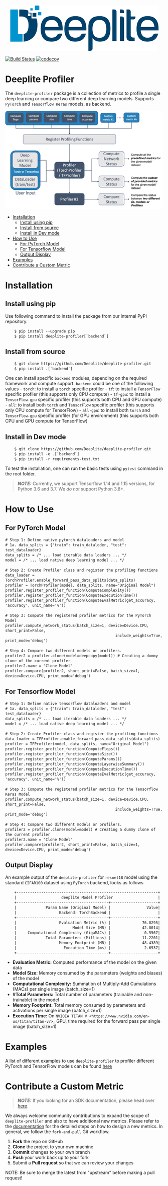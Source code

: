 <p align="center">
  <img src="deeplite-logo-color.png" />
</p>

[![Build Status](https://travis-ci.com/Deeplite/deeplite-profiler.svg?token=KrazyWqBHDFfVzGZSU9X&branch=master)](https://travis-ci.com/Deeplite/deeplite-profiler) [![codecov](https://codecov.io/gh/Deeplite/deeplite-profiler/branch/master/graph/badge.svg?token=D1RMWA1TDC)](https://codecov.io/gh/Deeplite/deeplite-profiler)

# Deeplite Profiler

The `deeplite-profiler` package is a collection of metrics to profile a single deep learning or compare two different deep learning models. Supports `PyTorch` and `Tensorflow Keras` models, as backend.

<p align="center">
  <img src="profiler.png" />
</p>

* [Installation](#Installation)
    * [Install using pip](#Install-using-pip)
    * [Install from source](#Install-from-source)
    * [Install in Dev mode](#Install-in-dev-mode)
* [How to Use](#How-to-Use)
    * [For PyTorch Model](#For-pytorch-Model)
    * [For Tensorflow Model](#For-Tensorflow-Model)
    * [Output Display](#FOutput-Display)
* [Examples](#Examples)
* [Contribute a Custom Metric](#Contribute-a-Custom-Metric)


# Installation

## Install using pip

Use following command to install the package from our internal PyPI repository. 

```
    $ pip install --upgrade pip
    $ pip install deeplite-profiler[`backend`]
```

## Install from source

```
    $ git clone https://github.com/Deeplite/deeplite-profiler.git
    $ pip install .[`backend`]
```

One can install specific ``backend`` modules, depending on the required framework and compute support. ``backend`` could be one of the following values
    - ``torch``: to install a ``torch`` specific profiler
    - ``tf``: to install a ``TensorFlow`` specific profiler (this supports only CPU compute)
    - ``tf-gpu``: to install a ``TensorFlow-gpu`` specific profiler (this supports both CPU and GPU compute)
    - ``all``: to install both ``torch`` and ``TensorFlow`` specific profiler (this supports only CPU compute for TensorFlow)
    - ``all-gpu``: to install both ``torch`` and ``TensorFlow-gpu`` specific profiler (for GPU environment) (this supports both CPU and GPU compute for TensorFlow)


## Install in Dev mode

```
    $ git clone https://github.com/Deeplite/deeplite-profiler.git
    $ pip install -e .[`backend`]
    $ pip install -r requirements-test.txt
```

To test the installation, one can run the basic tests using `pytest` command in the root folder.

> **_NOTE:_**  Currently, we support Tensorflow 1.14 and 1.15 versions, for Python 3.6 and 3.7. We _do not_ support Python 3.8+.


# How to Use

## For PyTorch Model

```
# Step 1: Define native pytorch dataloaders and model
# 1a. data_splits = {"train": train_dataloder, "test": test_dataloader}
data_splits = /* ... load iterable data loaders ... */
model = /* ... load native deep learning model ... */

# Step 2: Create Profiler class and register the profiling functions
data_loader = TorchProfiler.enable_forward_pass_data_splits(data_splits)
profiler = TorchProfiler(model, data_splits, name="Original Model")
profiler.register_profiler_function(ComputeComplexity())
profiler.register_profiler_function(ComputeExecutionTime())
profiler.register_profiler_function(ComputeEvalMetric(get_accuracy, 'accuracy', unit_name='%'))

# Step 3: Compute the registered profiler metrics for the PyTorch Model
profiler.compute_network_status(batch_size=1, device=Device.CPU, short_print=False,
                                                 include_weights=True, print_mode='debug')

# Step 4: Compare two different models or profilers.
profiler2 = profiler.clone(model=deepcopy(model)) # Creating a dummy clone of the current profiler
profiler2.name = "Clone Model"
profiler.compare(profiler2, short_print=False, batch_size=1, device=Device.CPU, print_mode='debug')
```

## For Tensorflow Model

```
# Step 1: Define native tensorflow dataloaders and model
# 1a. data_splits = {"train": train_dataloder, "test": test_dataloader}
data_splits = /* ... load iterable data loaders ... */
model = /* ... load native deep learning model ... */

# Step 2: Create Profiler class and register the profiling functions
data_loader = TFProfiler.enable_forward_pass_data_splits(data_splits)
profiler = TFProfiler(model, data_splits, name="Original Model")
profiler.register_profiler_function(ComputeFlops())
profiler.register_profiler_function(ComputeSize())
profiler.register_profiler_function(ComputeParams())
profiler.register_profiler_function(ComputeLayerwiseSummary())
profiler.register_profiler_function(ComputeExecutionTime())
profiler.register_profiler_function(ComputeEvalMetric(get_accuracy, 'accuracy', unit_name='%'))

# Step 3: Compute the registered profiler metrics for the Tensorflow Keras Model
profiler.compute_network_status(batch_size=1, device=Device.CPU, short_print=False,
                                                 include_weights=True, print_mode='debug')

# Step 4: Compare two different models or profilers.
profiler2 = profiler.clone(model=model) # Creating a dummy clone of the current profiler
profiler2.name = "Clone Model"
profiler.compare(profiler2, short_print=False, batch_size=1, device=Device.CPU, print_mode='debug')
```

## Output Display

An example output of the ``deeplite-profiler`` for ``resnet18`` model using the standard ``CIFAR100`` dataset using ``PyTorch`` backend, looks as follows

```
    +---------------------------------------------------------------+
    |                    deeplite Model Profiler                    |
    +-----------------------------------------+---------------------+
    |             Param Name (Original Model) |                Value|
    |                   Backend: TorchBackend |                     |
    +-----------------------------------------+---------------------+
    |                   Evaluation Metric (%) |              76.8295|
    |                         Model Size (MB) |              42.8014|
    |     Computational Complexity (GigaMACs) |               0.5567|
    |             Total Parameters (Millions) |              11.2201|
    |                   Memory Footprint (MB) |              48.4389|
    |                     Execution Time (ms) |               2.6537|
    +-----------------------------------------+---------------------+
```

- **Evaluation Metric:** Computed performance of the model on the given data
- **Model Size:** Memory consumed by the parameters (weights and biases) of the model
- **Computational Complexity:** Summation of Multiply-Add Cumulations (MACs) per single image (batch_size=1)
- **#Total Parameters:** Total number of parameters (trainable and non-trainable) in the model
- **Memory Footprint:** Total memory consumed by parameters and activations per single image (batch_size=1)
- **Execution Time:** On `NVIDIA TITAN V <https://www.nvidia.com/en-us/titan/titan-v/>`_ GPU, time required for the forward pass per single image (batch_size=1)

# Examples

A list of different examples to use ``deeplite-profiler`` to profiler different PyTorch and TensorFlow models can be found [here](./examples) 


# Contribute a Custom Metric

> **_NOTE:_**  If you looking for an SDK documentation, please head over [here](https://deeplite.github.io/deeplite-profiler/).

We always welcome community contributions to expand the scope of `deeplite-profiler` and also to have additional new metrics. Please refer to the [documentation](https://neutrino.deeplite.ai/documentation/profiler.html) for the detailed steps on how to design a new metrics. In general, we follow the `fork-and-pull` Git workflow.

1. **Fork** the repo on GitHub
2. **Clone** the project to your own machine
3. **Commit** changes to your own branch
4. **Push** your work back up to your fork
5. Submit a **Pull request** so that we can review your changes

NOTE: Be sure to merge the latest from "upstream" before making a pull request!
